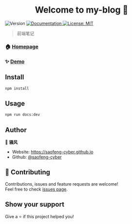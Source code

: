 <h1 align="center">Welcome to my-blog 👋</h1>
<p>
  <img alt="Version" src="https://img.shields.io/badge/version-1.0.3-blue.svg?cacheSeconds=2592000" />
  <a href="https://saofeng-cyber.github.io/my-blog/" target="_blank">
    <img alt="Documentation" src="https://img.shields.io/badge/documentation-yes-brightgreen.svg" />
  </a>
  <a href="#" target="_blank">
    <img alt="License: MIT" src="https://img.shields.io/badge/License-MIT-yellow.svg" />
  </a>
</p>

> 前端笔记

### 🏠 [Homepage](https://saofeng-cyber.github.io/my-blog/)

### ✨ [Demo](https://saofeng-cyber.github.io/my-blog/)

## Install

```sh
npm install
```

## Usage

```sh
npm run docs:dev
```

## Author

👤 **骚风**

* Website: https://saofeng-cyber.github.io
* Github: [@saofeng-cyber](https://github.com/saofeng-cyber)

## 🤝 Contributing

Contributions, issues and feature requests are welcome!<br />Feel free to check [issues page](https://github.com/saofeng-cyber/my-blog/issues). 

## Show your support

Give a ⭐️ if this project helped you!
